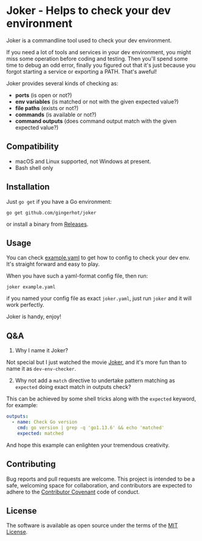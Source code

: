 # Joker - Helps to check your dev environment

Joker is a commandline tool used to check your dev environment.

If you need a lot of tools and services in your dev environment, you might miss some operation before coding and testing. Then you'll spend some time to debug an odd error, finally you figured out that it's just because you forgot starting a service or exporting a PATH. That's aweful!

Joker provides several kinds of checking as:

* **ports** (is open or not?)
* **env variables** (is matched or not with the given expected value?)
* **file paths** (exists or not?)
* **commands** (is available or not?)
* **command outputs** (does command output match with the given expected value?)

## Compatibility

* macOS and Linux supported, not Windows at present.
* Bash shell only

## Installation

Just `go get` if you have a Go environment:

```sehll
go get github.com/gingerhot/joker
```

or install a binary from [Releases](https://github.com/gingerhot/joker/releases).

## Usage

You can check [example.yaml](../master/example.yaml) to get how to config to check your dev env. It's straight forward and easy to play.

When you have such a yaml-format config file, then run:

```shell
joker example.yaml
```

if you named your config file as exact `joker.yaml`, just run `joker` and it will work perfectly.

Joker is handy, enjoy!

## Q&A

1. Why I name it Joker?

Not special but I just watched the movie [Joker](https://www.imdb.com/title/tt7286456/), and it's more fun than to name it as `dev-env-checker`.

2. Why not add a `match` directive to undertake pattern matching as `expected` doing exact match in outputs check?

This can be achieved by some shell tricks along with the `expected` keyword, for example:

```yaml
outputs:
  - name: Check Go version
    cmd: go version | grep -q 'go1.13.6' && echo 'matched'
    expected: matched
```

And hope this example can enlighten your tremendous creativity.

## Contributing

Bug reports and pull requests are welcome. This project is intended to be a safe, welcoming space for collaboration, and contributors are expected to adhere to the [Contributor Covenant](http://contributor-covenant.org) code of conduct.

## License

The software is available as open source under the terms of the [MIT License](https://opensource.org/licenses/MIT).
